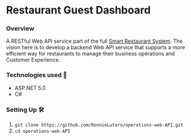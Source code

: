 # Restaurant Guest Dashboard
### Overview
A RESTful Web API service part of the full [Smart Restaurant System](https://github.com/RonnieLutaro/smart-restaurant-android). The vision here is to develop a backend Web API service that supports a more efficient way for restaurants to manage their business operations and Customer Experience.

### Technologies used 🚀
- ASP.NET 5.0
- C#

### Setting Up 🛠
01. `git clone https://github.com/RonnieLutaro/operations-web-API.git`
02. `cd operations-web-API`


